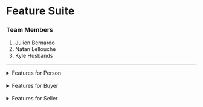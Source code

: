 # **Feature Suite**

### Team Members
  1. Julien Bernardo
  2. Natan Lellouche
  3. Kyle Husbands

---
<details>
  <summary>Features for Person</summary>
   <br>&emsp;&emsp;1. Feature: search products
                  <br> &emsp;&emsp;&emsp;&emsp;In order to find products
                  <br> &emsp;&emsp;&emsp;&emsp;As a person
                  <br> &emsp;&emsp;&emsp;&emsp;I want to be able to input search terms to see the matching availible products
    <br><br>&emsp;&emsp;&emsp;&emsp;Scenario: try searching "shoes"
    <br>&emsp;&emsp;&emsp;&emsp;&emsp;&emsp;Given that I have clicked in the search box
    <br>&emsp;&emsp;&emsp;&emsp;&emsp;&emsp;When I input "shoes"
    <br>&emsp;&emsp;&emsp;&emsp;&emsp;&emsp;Then I see many products with a similar or identical name, description or category to "shoes"
   <br><br>
   &emsp;&emsp;2. Feature: view the catalog of products
                  <br>&emsp;&emsp;&emsp;&emsp;In order to see all of the products for sale
                  <br>&emsp;&emsp;&emsp;&emsp;As a person
                  <br>&emsp;&emsp;&emsp;&emsp;I want to be able to view the catalog
   <br><br>&emsp;&emsp;&emsp;&emsp;Scenario:
   <br>&emsp;&emsp;&emsp;&emsp;&emsp;&emsp;Given that I am at JKN-Bay website
   <br>&emsp;&emsp;&emsp;&emsp;&emsp;&emsp;Then I see a catalog with all of the availible products
  <br><br>
  &emsp;&emsp;3. Feature: create profile
                 <br> &emsp;&emsp;&emsp;&emsp;In order to be able to login
                 <br> &emsp;&emsp;&emsp;&emsp;As a person
                 <br> &emsp;&emsp;&emsp;&emsp;I want to be able to create my profile
    <br><br>&emsp;&emsp;&emsp;&emsp;Scenario: try input proper info
    <br>&emsp;&emsp;&emsp;&emsp;&emsp;&emsp;Given that I have clicked the create profile button
    <br>&emsp;&emsp;&emsp;&emsp;&emsp;&emsp;When I input "Julien Bernardo" as fullname, "1234" as a password, "H3e-23m" as my postal code, "665-444" as credit card         &emsp;&emsp;&emsp;&emsp;&emsp;&emsp;&emsp;number, "laval" as my city
    <br>&emsp;&emsp;&emsp;&emsp;&emsp;&emsp;And I select buyer as my role
    <br>&emsp;&emsp;&emsp;&emsp;&emsp;&emsp;And I click the Create profile button
    <br>&emsp;&emsp;&emsp;&emsp;&emsp;&emsp;Then I am redirected to the login page and my profile is created
    <br><br>&emsp;&emsp;&emsp;&emsp;Scenario: try input improper info
    <br>&emsp;&emsp;&emsp;&emsp;&emsp;&emsp;Given that I have clicked the create profile button
    <br>&emsp;&emsp;&emsp;&emsp;&emsp;&emsp;When I input "Julien Bernardo" as fullname, "1234" as a password, "hello" as my postal code, "hello" as credit card             &emsp;&emsp;&emsp;&emsp;&emsp;&emsp;&emsp;number, "laval" as my city
    <br>&emsp;&emsp;&emsp;&emsp;&emsp;&emsp;And I select buyer as my role
    <br>&emsp;&emsp;&emsp;&emsp;&emsp;&emsp;And I click the Create profile button
    <br>&emsp;&emsp;&emsp;&emsp;&emsp;&emsp;Then there is a error message shown and my profile is not created
  <br><br>
   &emsp;&emsp;4. Feature: switch from buyer to seller
                 <br> &emsp;&emsp;&emsp;&emsp;In order to have access to all of the features of buyer and seller
                 <br> &emsp;&emsp;&emsp;&emsp;As a person
                 <br> &emsp;&emsp;&emsp;&emsp;I want to be able to switch my account role to buyer or seller
    <br><br>&emsp;&emsp;&emsp;&emsp;Scenario: try as seller
    <br>&emsp;&emsp;&emsp;&emsp;&emsp;&emsp;Given that I have created my profile
    <br>&emsp;&emsp;&emsp;&emsp;&emsp;&emsp;And I have logged in as a seller
    <br>&emsp;&emsp;&emsp;&emsp;&emsp;&emsp;When I click the buyer button
    <br>&emsp;&emsp;&emsp;&emsp;&emsp;&emsp;Then my profile is switched to buyer version
    <br><br>&emsp;&emsp;&emsp;&emsp;Scenario: try as buyer
    <br>&emsp;&emsp;&emsp;&emsp;&emsp;&emsp;Given that I have created my profile
    <br>&emsp;&emsp;&emsp;&emsp;&emsp;&emsp;And I have logged in as a buyer
    <br>&emsp;&emsp;&emsp;&emsp;&emsp;&emsp;When I click the seller button
    <br>&emsp;&emsp;&emsp;&emsp;&emsp;&emsp;Then my account is switched to my seller version
  <br><br>
  &emsp;&emsp;5. Feature: login
                 <br> &emsp;&emsp;&emsp;&emsp;In order to have access to all of the features of JKN-Bay
                 <br> &emsp;&emsp;&emsp;&emsp;As a person
                 <br> &emsp;&emsp;&emsp;&emsp;I want to be able to login to my profile
    <br><br>&emsp;&emsp;&emsp;&emsp;Scenario: try with correct info
    <br>&emsp;&emsp;&emsp;&emsp;&emsp;&emsp;Given that I have created my profile
    <br>&emsp;&emsp;&emsp;&emsp;&emsp;&emsp;When I input the correct username and password for my profile
    <br>&emsp;&emsp;&emsp;&emsp;&emsp;&emsp;Then I am logged into my account
    <br><br>&emsp;&emsp;&emsp;&emsp;Scenario: try with incorrect info
    <br>&emsp;&emsp;&emsp;&emsp;&emsp;&emsp;Given that I have created my profile
    <br>&emsp;&emsp;&emsp;&emsp;&emsp;&emsp;When I input the incorrect username and password for my profile
    <br>&emsp;&emsp;&emsp;&emsp;&emsp;&emsp;Then I am not logged into my profile
</details>
<br>
<details>
  <summary>Features for Buyer</summary>
  <br>&emsp;&emsp;6. Feature: get discount code
                     <br> &emsp;&emsp;&emsp;&emsp;In order to get a rebait on checkout
                     <br> &emsp;&emsp;&emsp;&emsp;As a buyer
                     <br> &emsp;&emsp;&emsp;&emsp;I want to be able to get my discount code
    <br><br>&emsp;&emsp;&emsp;&emsp;Scenario:
    <br>&emsp;&emsp;&emsp;&emsp;&emsp;&emsp;Given that I have just created my profile
    <br>&emsp;&emsp;&emsp;&emsp;&emsp;&emsp;And logged into JKN-Bay
    <br>&emsp;&emsp;&emsp;&emsp;&emsp;&emsp;When I click on Profile Button
    <br>&emsp;&emsp;&emsp;&emsp;&emsp;&emsp;Then I am able to see my discount code
   <br><br>
  <br>&emsp;&emsp;7. Feature: edit my profile
                     <br> &emsp;&emsp;&emsp;&emsp;In order to have the proper info for my profile
                     <br> &emsp;&emsp;&emsp;&emsp;As a buyer
                    <br> &emsp;&emsp;&emsp;&emsp;I want to be able to update my profile
    <br><br>&emsp;&emsp;&emsp;&emsp;Scenario: try to edit my bio
    <br>&emsp;&emsp;&emsp;&emsp;&emsp;&emsp;Given that I have logged into JKN-Bay
    <br>&emsp;&emsp;&emsp;&emsp;&emsp;&emsp;And I have clicked on the Profile button
    <br>&emsp;&emsp;&emsp;&emsp;&emsp;&emsp;When I input my new info
    <br>&emsp;&emsp;&emsp;&emsp;&emsp;&emsp;And click on the save button
    <br>&emsp;&emsp;&emsp;&emsp;&emsp;&emsp;Then my bio is updated
    <br><br>&emsp;&emsp;&emsp;&emsp;Scenario: try to edit my info incorrectly
    <br>&emsp;&emsp;&emsp;&emsp;&emsp;&emsp;Given that I have logged into JKN-Bay
    <br>&emsp;&emsp;&emsp;&emsp;&emsp;&emsp;And I have clicked on the Profile button
    <br>&emsp;&emsp;&emsp;&emsp;&emsp;&emsp;When I input my new credit card or postal code that is fake
    <br>&emsp;&emsp;&emsp;&emsp;&emsp;&emsp;And click on the save button
    <br>&emsp;&emsp;&emsp;&emsp;&emsp;&emsp;Then there is an error message shown and my profile is not updated
   <br><br>
  <br>&emsp;&emsp;8. Feature: view order history
                    <br> &emsp;&emsp;&emsp;&emsp;In order to keep track of all my past orders
                    <br> &emsp;&emsp;&emsp;&emsp;As a buyer
                    <br> &emsp;&emsp;&emsp;&emsp;I want to be able to view all of my bought products
    <br><br>&emsp;&emsp;&emsp;&emsp;Scenario:
    <br>&emsp;&emsp;&emsp;&emsp;&emsp;&emsp;Given that I have logged into JKN-Bay
    <br>&emsp;&emsp;&emsp;&emsp;&emsp;&emsp;And I have clicked on the Profile button
    <br>&emsp;&emsp;&emsp;&emsp;&emsp;&emsp;When I click on the Order History button
    <br>&emsp;&emsp;&emsp;&emsp;&emsp;&emsp;Then I see all of my bought products
<br><br>
  <br>&emsp;&emsp;9. Feature: view the catalog of products
                      <br> &emsp;&emsp;&emsp;&emsp;In order to browse through the catalog
                      <br> &emsp;&emsp;&emsp;&emsp;As a buyer
                      <br> &emsp;&emsp;&emsp;&emsp;I want to be able to view the products for sale
    <br><br>&emsp;&emsp;&emsp;&emsp;Scenario:
    <br>&emsp;&emsp;&emsp;&emsp;&emsp;&emsp;Given that I am in JKN-Bay
    <br>&emsp;&emsp;&emsp;&emsp;&emsp;&emsp;Then I see a catalog with all of the availible products
<br><br>
  <br>&emsp;&emsp;10. Feature: contact seller
                      <br> &emsp;&emsp;&emsp;&emsp;In order to ask questions about products
                      <br> &emsp;&emsp;&emsp;&emsp;As a buyer
                      <br> &emsp;&emsp;&emsp;&emsp;I want to be able to contact the seller
    <br><br>&emsp;&emsp;&emsp;&emsp;Scenario:
    <br>&emsp;&emsp;&emsp;&emsp;&emsp;&emsp;Given that I am in the details section for a product
    <br>&emsp;&emsp;&emsp;&emsp;&emsp;&emsp;When I click on the contact seller button
    <br>&emsp;&emsp;&emsp;&emsp;&emsp;&emsp;And I write a short message
    <br>&emsp;&emsp;&emsp;&emsp;&emsp;&emsp;And I click the send button
    <br>&emsp;&emsp;&emsp;&emsp;&emsp;&emsp;Then it sends my message to that seller 
<br><br>
  <br>&emsp;&emsp;11. Feature: view messages
                      <br> &emsp;&emsp;&emsp;&emsp;In order to view the answers to my questions about a product
                      <br> &emsp;&emsp;&emsp;&emsp;As a buyer
                      <br> &emsp;&emsp;&emsp;&emsp;I want to be able to view my messages
    <br><br>&emsp;&emsp;&emsp;&emsp;Scenario: 
    <br>&emsp;&emsp;&emsp;&emsp;&emsp;&emsp;Given that I have logged into JKN-bay
    <br>&emsp;&emsp;&emsp;&emsp;&emsp;&emsp;When I click on the messages button
    <br>&emsp;&emsp;&emsp;&emsp;&emsp;&emsp;Then I see a list of messages from sellers
<br><br>
  <br>&emsp;&emsp;12. Feature: add products to my cart
                      <br> &emsp;&emsp;&emsp;&emsp;In order to select products that I want to buy
                      <br> &emsp;&emsp;&emsp;&emsp;As a buyer
                      <br> &emsp;&emsp;&emsp;&emsp;I want to be able to add products to my cart
    <br><br>&emsp;&emsp;&emsp;&emsp;Scenario: add an item with a proper quantity amount
    <br>&emsp;&emsp;&emsp;&emsp;&emsp;&emsp;Given that I am in the catalog and have a product that I want
    <br>&emsp;&emsp;&emsp;&emsp;&emsp;&emsp;When I click the add to cart button
    <br>&emsp;&emsp;&emsp;&emsp;&emsp;&emsp;And I select the quantity that I want to add
    <br>&emsp;&emsp;&emsp;&emsp;&emsp;&emsp;Then that product is added in my cart
    <br><br>&emsp;&emsp;&emsp;&emsp;Scenario: add an item with an inproper quantity amount
    <br>&emsp;&emsp;&emsp;&emsp;&emsp;&emsp;Given that I am in the catalog and have a product that I want
    <br>&emsp;&emsp;&emsp;&emsp;&emsp;&emsp;When I click the add to cart button
    <br>&emsp;&emsp;&emsp;&emsp;&emsp;&emsp;And I select a quantity higher then the seller has in stock 
    <br>&emsp;&emsp;&emsp;&emsp;&emsp;&emsp;Then an error message is shown and nothing is added to my cart
<br><br>
  <br>&emsp;&emsp;13. Feature: view details about a product
                      <br> &emsp;&emsp;&emsp;&emsp;In order to know more information about the product
                      <br> &emsp;&emsp;&emsp;&emsp;As a buyer
                      <br> &emsp;&emsp;&emsp;&emsp;I want to be able to view the details about a product
    <br><br>&emsp;&emsp;&emsp;&emsp;Scenario:
    <br>&emsp;&emsp;&emsp;&emsp;&emsp;&emsp;Given that I am in the catalog and have a product in mind
    <br>&emsp;&emsp;&emsp;&emsp;&emsp;&emsp;When I click the details button for that product
    <br>&emsp;&emsp;&emsp;&emsp;&emsp;&emsp;Then I see all of the details for that product
<br><br>
  <br>&emsp;&emsp;14. Feature: search products
                      <br> &emsp;&emsp;&emsp;&emsp;In order to find products
                      <br> &emsp;&emsp;&emsp;&emsp;As a buyer
                      <br> &emsp;&emsp;&emsp;&emsp;I want to be able to input search terms to see the matching availible products
    <br><br>&emsp;&emsp;&emsp;&emsp;Scenario: try searching "shoes"
    <br>&emsp;&emsp;&emsp;&emsp;&emsp;&emsp;Given that I have clicked in the search box
    <br>&emsp;&emsp;&emsp;&emsp;&emsp;&emsp;When I input "shoes"
    <br>&emsp;&emsp;&emsp;&emsp;&emsp;&emsp;Then I see many products with a similar or identical name, description or category to "shoes"
<br><br>
  <br>&emsp;&emsp;15. Feature: view my cart
                      <br> &emsp;&emsp;&emsp;&emsp;In order to see all of my products in my cart
                      <br> &emsp;&emsp;&emsp;&emsp;As a buyer
                      <br> &emsp;&emsp;&emsp;&emsp;I want to be able to view my cart
    <br><br>&emsp;&emsp;&emsp;&emsp;Scenario:
    <br>&emsp;&emsp;&emsp;&emsp;&emsp;&emsp;Given that I have logged into JKN-Bay
    <br>&emsp;&emsp;&emsp;&emsp;&emsp;&emsp;When I click on the Cart Button
    <br>&emsp;&emsp;&emsp;&emsp;&emsp;&emsp;Then I am able to see the products that are in my cart
<br><br>
  <br>&emsp;&emsp;16. Feature: edit quantities in cart
                      <br> &emsp;&emsp;&emsp;&emsp;In order to edit the amount of a specific product in my cart
                      <br> &emsp;&emsp;&emsp;&emsp;As a buyer
                      <br> &emsp;&emsp;&emsp;&emsp;I want to be able to edit the amount of a specific product
    <br><br>&emsp;&emsp;&emsp;&emsp;Scenario: try with a proper quantity amount
    <br>&emsp;&emsp;&emsp;&emsp;&emsp;&emsp;Given that I have added a product to my cart
    <br>&emsp;&emsp;&emsp;&emsp;&emsp;&emsp;When I click on the quantity for the specific product in mind
    <br>&emsp;&emsp;&emsp;&emsp;&emsp;&emsp;And input the new quantity
    <br>&emsp;&emsp;&emsp;&emsp;&emsp;&emsp;When I click the Update cart button
    <br>&emsp;&emsp;&emsp;&emsp;&emsp;&emsp;Then a success message is shown and my cart is updated
    <br><br>&emsp;&emsp;&emsp;&emsp;Scenario: try with improper quantity amount
    <br>&emsp;&emsp;&emsp;&emsp;&emsp;&emsp;Given that I have added a product to my cart
    <br>&emsp;&emsp;&emsp;&emsp;&emsp;&emsp;When I click the on the quantity for the specific product in mind
    <br>&emsp;&emsp;&emsp;&emsp;&emsp;&emsp;And input the new quantity which is too low or high from what the seller has in stock
    <br>&emsp;&emsp;&emsp;&emsp;&emsp;&emsp;When I click the Update cart button
    <br>&emsp;&emsp;&emsp;&emsp;&emsp;&emsp;Then a error message is shown and my cart is not updated
<br><br>
  <br>&emsp;&emsp;17. Feature: delete products from cart
                      <br> &emsp;&emsp;&emsp;&emsp;In order to delete products in my cart
                      <br> &emsp;&emsp;&emsp;&emsp;As a buyer
                      <br> &emsp;&emsp;&emsp;&emsp;I want to be able to delete the product
    <br><br>&emsp;&emsp;&emsp;&emsp;Scenario:
    <br>&emsp;&emsp;&emsp;&emsp;&emsp;&emsp;Given that I have added a product to my cart
    <br>&emsp;&emsp;&emsp;&emsp;&emsp;&emsp;When I click on the delete button for that specific product in mind
    <br>&emsp;&emsp;&emsp;&emsp;&emsp;&emsp;Then the product is deleted from my cart
<br><br>
  <br>&emsp;&emsp;18. Feature: checkout my cart
                      <br> &emsp;&emsp;&emsp;&emsp;In order to buy products
                      <br> &emsp;&emsp;&emsp;&emsp;As a buyer
                      <br> &emsp;&emsp;&emsp;&emsp;I want to be able to buy many products
    <br><br>&emsp;&emsp;&emsp;&emsp;Scenario: 
    <br>&emsp;&emsp;&emsp;&emsp;&emsp;&emsp;Given I have a product with a cost of $200 in my cart
    <br>&emsp;&emsp;&emsp;&emsp;&emsp;&emsp;When I click the checkout button
    <br>&emsp;&emsp;&emsp;&emsp;&emsp;&emsp;Then my cart is empty
<br><br>
  <br>&emsp;&emsp;19. Feature: input discount code
                      <br> &emsp;&emsp;&emsp;&emsp;In order to get a reduced price for my cart
                      <br> &emsp;&emsp;&emsp;&emsp;As a buyer
                      <br> &emsp;&emsp;&emsp;&emsp;I want to be able to input my discount code
    <br><br>&emsp;&emsp;&emsp;&emsp;Scenario:
    <br>&emsp;&emsp;&emsp;&emsp;&emsp;&emsp;Given that I have products in my cart
    <br>&emsp;&emsp;&emsp;&emsp;&emsp;&emsp;And that I have inputted my discount code
    <br>&emsp;&emsp;&emsp;&emsp;&emsp;&emsp;Then the total price of my cart should decrease by 15%
<br><br>
  <br>&emsp;&emsp;20. Feature: logout
                      <br> &emsp;&emsp;&emsp;&emsp;In order to safely exit JKN-bay
                      <br> &emsp;&emsp;&emsp;&emsp;As a buyer
                      <br> &emsp;&emsp;&emsp;&emsp;I want to be able to log out 
    <br><br>&emsp;&emsp;&emsp;&emsp;Scenario:
    <br>&emsp;&emsp;&emsp;&emsp;&emsp;&emsp;Given that I have clicked the log out button
    <br>&emsp;&emsp;&emsp;&emsp;&emsp;&emsp;Then I should be redirected to the main page as a person
</details>
<br>
<details>
  <summary>Features for Seller</summary>
  <br>
  <br>&emsp;&emsp;21. Feature: view my products
                      <br> &emsp;&emsp;&emsp;&emsp;In order to view everything that I am selling
                      <br> &emsp;&emsp;&emsp;&emsp;As a seller
                      <br> &emsp;&emsp;&emsp;&emsp;I want to be able to view my products
    <br><br>&emsp;&emsp;&emsp;&emsp;Scenario:
    <br>&emsp;&emsp;&emsp;&emsp;&emsp;&emsp;Given that I have products for sale
    <br>&emsp;&emsp;&emsp;&emsp;&emsp;&emsp;And that I have logged in
    <br>&emsp;&emsp;&emsp;&emsp;&emsp;&emsp;When I click on the profile button
    <br>&emsp;&emsp;&emsp;&emsp;&emsp;&emsp;Then I see all of my products that I have posted for sale
<br><br>
  <br>&emsp;&emsp;22. Feature: add products
                      <br> &emsp;&emsp;&emsp;&emsp;In order to sell products
                      <br> &emsp;&emsp;&emsp;&emsp;As a seller
                      <br> &emsp;&emsp;&emsp;&emsp;I want to be able to add them to the catalog
    <br><br>&emsp;&emsp;&emsp;&emsp;Scenario: try with proper values
    <br>&emsp;&emsp;&emsp;&emsp;&emsp;&emsp;Given that I have clicked on the profile button
    <br>&emsp;&emsp;&emsp;&emsp;&emsp;&emsp;And I have clicked on the add product button
    <br>&emsp;&emsp;&emsp;&emsp;&emsp;&emsp;When I click the add product button
    <br>&emsp;&emsp;&emsp;&emsp;&emsp;&emsp;And input the product name, price, description, quantity, image, and category
    <br>&emsp;&emsp;&emsp;&emsp;&emsp;&emsp;Then I can see my new item is added in the catalog
    <br><br>&emsp;&emsp;&emsp;&emsp;Scenario: try with improper values
    <br>&emsp;&emsp;&emsp;&emsp;&emsp;&emsp;Given that I have clicked on the profile button
    <br>&emsp;&emsp;&emsp;&emsp;&emsp;&emsp;And I have clicked on the add product button
    <br>&emsp;&emsp;&emsp;&emsp;&emsp;&emsp;When I click the add product button
    <br>&emsp;&emsp;&emsp;&emsp;&emsp;&emsp;And input the product name, price, description, "hello" as quantity, image, and category
    <br>&emsp;&emsp;&emsp;&emsp;&emsp;&emsp;Then I can see my new item is not added in the catalog
<br><br>
  <br>&emsp;&emsp;23. Feature: edit products
                      <br> &emsp;&emsp;&emsp;&emsp;In order to keep my product info up to date
                      <br> &emsp;&emsp;&emsp;&emsp;As a seller
                      <br> &emsp;&emsp;&emsp;&emsp;I want to be able to edit my product
    <br><br>&emsp;&emsp;&emsp;&emsp;Scenario: try with proper values
    <br>&emsp;&emsp;&emsp;&emsp;&emsp;&emsp;Given that I have clicked on the profile button
    <br>&emsp;&emsp;&emsp;&emsp;&emsp;&emsp;And I have clicked on the desired product to edit
    <br>&emsp;&emsp;&emsp;&emsp;&emsp;&emsp;When I input the new info
    <br>&emsp;&emsp;&emsp;&emsp;&emsp;&emsp;Then there is a success message shown and the product has been updated 
   <br><br>&emsp;&emsp;&emsp;&emsp;Scenario: try with improper values
    <br>&emsp;&emsp;&emsp;&emsp;&emsp;&emsp;Given that I have clicked on the profile button
    <br>&emsp;&emsp;&emsp;&emsp;&emsp;&emsp;And I have clicked on the desired product to edit
    <br>&emsp;&emsp;&emsp;&emsp;&emsp;&emsp;When I input the new info but with the wrong types for quantity
    <br>&emsp;&emsp;&emsp;&emsp;&emsp;&emsp;Then there is a error message shown and the product is not updated 
<br><br>
  <br>&emsp;&emsp;24. Feature: delete products
                      <br> &emsp;&emsp;&emsp;&emsp;In order to keep track of what is being sold
                      <br> &emsp;&emsp;&emsp;&emsp;As a seller
                      <br> &emsp;&emsp;&emsp;&emsp;I want to be able to delete my products
  <br><br>&emsp;&emsp;&emsp;&emsp;Scenario:
  <br>&emsp;&emsp;&emsp;&emsp;&emsp;&emsp;Given that I have clicked on the profile button
  <br>&emsp;&emsp;&emsp;&emsp;&emsp;&emsp;When I click on the delete button for my desired product to delete
  <br>&emsp;&emsp;&emsp;&emsp;&emsp;&emsp;Then the product is deleted 
<br><br>
  <br>&emsp;&emsp;25. Feature: view sold products history
                      <br> &emsp;&emsp;&emsp;&emsp;In order to keep track of all my past products
                      <br> &emsp;&emsp;&emsp;&emsp;As a buyer
                      <br> &emsp;&emsp;&emsp;&emsp;I want to be able to view all of my sold products
    <br><br>&emsp;&emsp;&emsp;&emsp;Scenario:
    <br>&emsp;&emsp;&emsp;&emsp;&emsp;&emsp;Given that I have logged into JKN-Bay
    <br>&emsp;&emsp;&emsp;&emsp;&emsp;&emsp;And I have clicked on the Profile button
    <br>&emsp;&emsp;&emsp;&emsp;&emsp;&emsp;When I click on the Sold History button
    <br>&emsp;&emsp;&emsp;&emsp;&emsp;&emsp;Then I see all of my sold products
<br><br>
  <br>&emsp;&emsp;26. Feature: edit my profile
                     <br> &emsp;&emsp;&emsp;&emsp;In order to have the proper info for my profile
                     <br> &emsp;&emsp;&emsp;&emsp;As a seller
                    <br> &emsp;&emsp;&emsp;&emsp;I want to be able to update my profile
    <br><br>&emsp;&emsp;&emsp;&emsp;Scenario: try to edit my bio
    <br>&emsp;&emsp;&emsp;&emsp;&emsp;&emsp;Given that I have logged into JKN-Bay
    <br>&emsp;&emsp;&emsp;&emsp;&emsp;&emsp;And I have clicked on the Profile button
    <br>&emsp;&emsp;&emsp;&emsp;&emsp;&emsp;When I input my new info
    <br>&emsp;&emsp;&emsp;&emsp;&emsp;&emsp;And click on the save button
    <br>&emsp;&emsp;&emsp;&emsp;&emsp;&emsp;Then my bio is updated
    <br><br>&emsp;&emsp;&emsp;&emsp;Scenario: try to edit my info incorrectly
    <br>&emsp;&emsp;&emsp;&emsp;&emsp;&emsp;Given that I have logged into JKN-Bay
    <br>&emsp;&emsp;&emsp;&emsp;&emsp;&emsp;And I have clicked on the Profile button
    <br>&emsp;&emsp;&emsp;&emsp;&emsp;&emsp;When I input my new credit card or postal code that is fake
    <br>&emsp;&emsp;&emsp;&emsp;&emsp;&emsp;And click on the save button
    <br>&emsp;&emsp;&emsp;&emsp;&emsp;&emsp;Then there is an error message shown and my profile is not updated
   <br><br>
  <br>&emsp;&emsp;27. Feature: view messages
                      <br> &emsp;&emsp;&emsp;&emsp;In order to view the questions about my products
                      <br> &emsp;&emsp;&emsp;&emsp;As a seller
                      <br> &emsp;&emsp;&emsp;&emsp;I want to be able to view my messages
    <br><br>&emsp;&emsp;&emsp;&emsp;Scenario: 
    <br>&emsp;&emsp;&emsp;&emsp;&emsp;&emsp;Given that I have logged into JKN-bay
    <br>&emsp;&emsp;&emsp;&emsp;&emsp;&emsp;When I click on the messages button
    <br>&emsp;&emsp;&emsp;&emsp;&emsp;&emsp;Then I see a list of messages from interested buyers
<br><br>
  <br>&emsp;&emsp;28. Feature: reply to messages
                      <br> &emsp;&emsp;&emsp;&emsp;In order to reply to the questions about my products
                      <br> &emsp;&emsp;&emsp;&emsp;As a seller
                      <br> &emsp;&emsp;&emsp;&emsp;I want to be able to reply to my messages
    <br><br>&emsp;&emsp;&emsp;&emsp;Scenario: 
    <br>&emsp;&emsp;&emsp;&emsp;&emsp;&emsp;Given that I have logged into JKN-bay
    <br>&emsp;&emsp;&emsp;&emsp;&emsp;&emsp;When I click on the messages button
    <br>&emsp;&emsp;&emsp;&emsp;&emsp;&emsp;Then I see a list of messages from interested buyers
    <br>&emsp;&emsp;&emsp;&emsp;&emsp;&emsp;When select the buyer message that I want to respond too
    <br>&emsp;&emsp;&emsp;&emsp;&emsp;&emsp;And input my message
    <br>&emsp;&emsp;&emsp;&emsp;&emsp;&emsp;Then the message is sent to the buyer
<br><br>
  <br>&emsp;&emsp;29. Feature: logout
                      <br>&emsp;&emsp;&emsp;&emsp;&emsp;&emsp;In order to safely exit JKN-bay
                      <br>&emsp;&emsp;&emsp;&emsp;&emsp;&emsp;As a seller
                      <br>&emsp;&emsp;&emsp;&emsp;&emsp;&emsp;I want to be able to log out 
    <br><br>&emsp;&emsp;&emsp;&emsp;Scenario:
    <br>&emsp;&emsp;&emsp;&emsp;&emsp;&emsp;Given that I have clicked the log out button
    <br>&emsp;&emsp;&emsp;&emsp;&emsp;&emsp;Then I should be redirected to the main page as a person
  </details>
